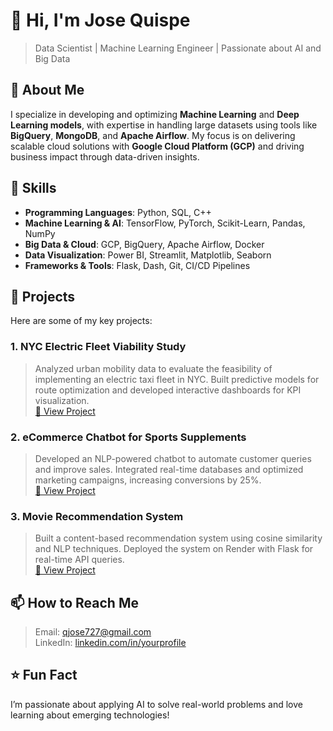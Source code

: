 # 👋 Hi, I'm Jose Quispe
>Data Scientist | Machine Learning Engineer | Passionate about AI and Big Data  

## 🌟 About Me  
I specialize in developing and optimizing **Machine Learning** and **Deep Learning models**, with expertise in handling large datasets using tools like **BigQuery**, **MongoDB**, and **Apache Airflow**. My focus is on delivering scalable cloud solutions with **Google Cloud Platform (GCP)** and driving business impact through data-driven insights.  

## 🔧 Skills  
- **Programming Languages**: Python, SQL, C++  
- **Machine Learning & AI**: TensorFlow, PyTorch, Scikit-Learn, Pandas, NumPy  
- **Big Data & Cloud**: GCP, BigQuery, Apache Airflow, Docker  
- **Data Visualization**: Power BI, Streamlit, Matplotlib, Seaborn  
- **Frameworks & Tools**: Flask, Dash, Git, CI/CD Pipelines  

## 🚀 Projects  
Here are some of my key projects:  

### 1. **NYC Electric Fleet Viability Study**  
>Analyzed urban mobility data to evaluate the feasibility of implementing an electric taxi fleet in NYC. Built predictive models for route optimization and developed interactive dashboards for KPI visualization.  
>[🔗 View Project](https://github.com/yourusername/project-link)  

### 2. **eCommerce Chatbot for Sports Supplements**  
>Developed an NLP-powered chatbot to automate customer queries and improve sales. Integrated real-time databases and optimized marketing campaigns, increasing conversions by 25%.  
>[🔗 View Project](https://github.com/yourusername/project-link)  

### 3. **Movie Recommendation System**  
>Built a content-based recommendation system using cosine similarity and NLP techniques. Deployed the system on Render with Flask for real-time API queries.  
>[🔗 View Project](https://github.com/yourusername/project-link)  

## 📫 How to Reach Me  
>Email: qjose727@gmail.com  
>LinkedIn: [linkedin.com/in/yourprofile](https://www.linkedin.com/in/qjose)  

## ⭐ Fun Fact  
I’m passionate about applying AI to solve real-world problems and love learning about emerging technologies!
